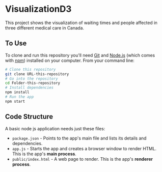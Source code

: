 # VisualizationD3

This project shows the visualization of waiting times and people affected in three different medical care in Canada.

## To Use

To clone and run this repository you'll need [Git](https://git-scm.com) and [Node.js](https://nodejs.org/en/download/) (which comes with [npm](http://npmjs.com)) installed on your computer. From your command line:

```bash
# Clone this repository
git clone URL-this-repository
# Go into the repository
cd Folder-this-repository
# Install dependencies
npm install
# Run the app
npm start
```

## Code Structure

A basic node js application needs just these files:

- `package.json` - Points to the app's main file and lists its details and dependencies.
- `app.js` - Starts the app and creates a browser window to render HTML. This is the app's **main process**.
- `public/index.html` - A web page to render. This is the app's **renderer process**.
